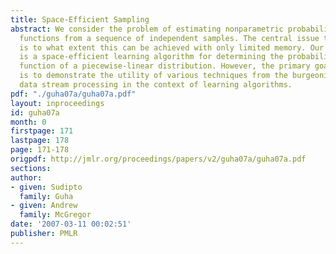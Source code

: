 ```yaml
---
title: Space-Efficient Sampling
abstract: We consider the problem of estimating nonparametric probability density
  functions from a sequence of independent samples. The central issue that we address
  is to what extent this can be achieved with only limited memory. Our main result
  is a space-efficient learning algorithm for determining the probability density
  function of a piecewise-linear distribution. However, the primary goal of this paper
  is to demonstrate the utility of various techniques from the burgeoning field of
  data stream processing in the context of learning algorithms.
pdf: "./guha07a/guha07a.pdf"
layout: inproceedings
id: guha07a
month: 0
firstpage: 171
lastpage: 178
page: 171-178
origpdf: http://jmlr.org/proceedings/papers/v2/guha07a/guha07a.pdf
sections: 
author:
- given: Sudipto
  family: Guha
- given: Andrew
  family: McGregor
date: '2007-03-11 00:02:51'
publisher: PMLR
---
```

